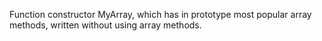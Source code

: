 Function constructor MyArray, which has in prototype most popular array methods, written without using array methods. 
